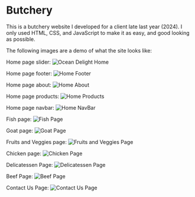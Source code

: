 # Butchery
This is a butchery website I developed for a client late last year (2024). I only used HTML, CSS, and JavaScript to make it as easy, and  good looking as possible. 

The following images are a demo of what the site looks like: 

Home page slider: 
![Ocean Delight Home](https://github.com/user-attachments/assets/101b1a05-a0d5-4a58-bbf4-80b37c609690)

Home page footer:
![Home Footer](https://github.com/user-attachments/assets/c8c7a261-1f21-492b-9c17-65a9ddb92bcc)

Home page about: 
![Home About](https://github.com/user-attachments/assets/def37b6b-12c5-4e12-a1dc-d2142ef4fa19)

Home page products:
![Home Products](https://github.com/user-attachments/assets/0b80af78-3d00-4ac8-a3ed-82a3938f0512)

Home page navbar: 
![Home NavBar](https://github.com/user-attachments/assets/a40ec4c5-6beb-465f-90e7-ddebafdcba8d)

Fish page: 
![Fish Page](https://github.com/user-attachments/assets/638eeac9-f86e-4fc8-a833-0cf5ef06d483)

Goat page:
![Goat Page](https://github.com/user-attachments/assets/98689e9b-c552-479b-8217-b48b434c0264)

Fruits and Veggies page:
![Fruits and Veggies Page](https://github.com/user-attachments/assets/89121dac-6c0b-477a-b22f-a694454a533a)

Chicken page:
![Chicken Page](https://github.com/user-attachments/assets/9ef777f2-d5b8-427e-b249-2fc77d720ecc)

Delicatessen Page:
![Delicatessen Page](https://github.com/user-attachments/assets/40adfb10-86e8-4ce9-adfc-08e40c3659a6)

Beef Page:
![Beef Page](https://github.com/user-attachments/assets/be0ce3a7-93ee-4cbb-8e26-cbd8e05fd180)

Contact Us Page:
![Contact Us Page](https://github.com/user-attachments/assets/d7186679-961b-423a-98df-6b93904e2594)











